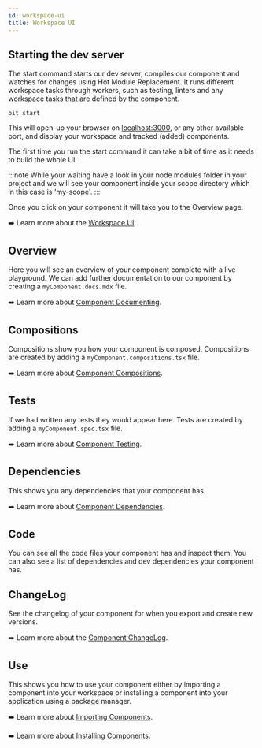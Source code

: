 ```yaml
---
id: workspace-ui
title: Workspace UI
---
```

## Starting the dev server

The start command starts our dev server, compiles our component and watches for changes using Hot Module Replacement. It runs different workspace tasks through workers, such as testing, linters and any workspace tasks that are defined by the component.

```shell
bit start
```

This will open-up your browser on [localhost:3000](http://localhost:3000), or any other available port, and display your workspace and tracked (added) components.

The first time you run the start command it can take a bit of time as it needs to build the whole UI.

:::note
While your waiting have a look in your node modules folder in your project and we will see your component inside your scope directory which in this case is 'my-scope'.
:::

Once you click on your component it will take you to the Overview page.

:arrow_right: Learn more about the [Workspace UI](/building-with-bit/worksapce).

## Overview

Here you will see an overview of your component complete with a live playground. We can add further documentation to our component by creating a `myComponent.docs.mdx` file.

:arrow_right: Learn more about [Component Documenting](/building-with-bit/documenting).

## Compositions

Compositions show you how your component is composed. Compositions are created by adding a `myComponent.compositions.tsx` file.

:arrow_right: Learn more about [Component Compositions](/building-with-bit/compositions).

## Tests

If we had written any tests they would appear here. Tests are created by adding a `myComponent.spec.tsx` file.

:arrow_right: Learn more about [Component Testing](/building-with-bit/testing).

## Dependencies

This shows you any dependencies that your component has.

:arrow_right: Learn more about [Component Dependencies](/building-with-bit/dependencies).

## Code

You can see all the code files your component has and inspect them. You can also see a list of dependencies and dev dependencies your component has.

## ChangeLog

See the changelog of your component for when you export and create new versions.

:arrow_right: Learn more about the [Component ChangeLog](/building-with-bit/components).

## Use

This shows you how to use your component either by importing a component into your workspace or installing a component into your application using a package manager.

:arrow_right: Learn more about [Importing Components](/building-with-bit/components).

:arrow_right: Learn more about [Installing Components](/building-with-bit/components).
